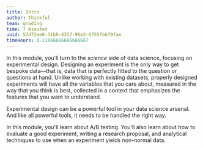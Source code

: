 ```yaml
---
title: Intro
author: Thinkful
team: grading
time: 7 minutes
uuid: 57d72ee6-31b0-4357-96e2-6755fb6f9fae
timeHours: 0.11666666666666667
---
```


In this module, you'll turn to the *science* side of data science, focusing on experimental design. Designing an experiment is the only way to get bespoke data—that is, data that is perfectly fitted to the question or questions at hand. Unlike working with existing datasets, properly designed experiments will have all the variables that you care about, measured in the way that you think is best, collected in a context that emphasizes the features that you want to understand.

Experimental design can be a powerful tool in your data science arsenal. And like all powerful tools, it needs to be handled the right way.

In this module, you'll learn about A/B testing. You'll also learn about how to evaluate a good experiment, writing a research proposal, and analytical techniques to use when an experiment yields non-normal data.

